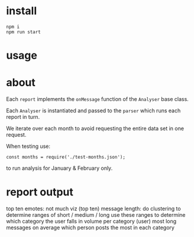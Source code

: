 # install

```
npm i
npm run start
```

# usage



# about

Each `report` implements the `onMessage` function of the `Analyser` base class.

Each `Analyser` is instantiated and passed to the `parser` which runs each report in turn.

We iterate over each month to avoid requesting the entire data set in one request.

When testing use:

```
const months = require('./test-months.json');
```

to run analysis for January & February only.

# report output

top ten emotes: not much viz (top ten)
message length:
    do clustering to determine ranges of short  / medium / long
    use these ranges to determine which category the user falls in
    volume per category (user)
    most long messages
    on average which person posts the most in each category